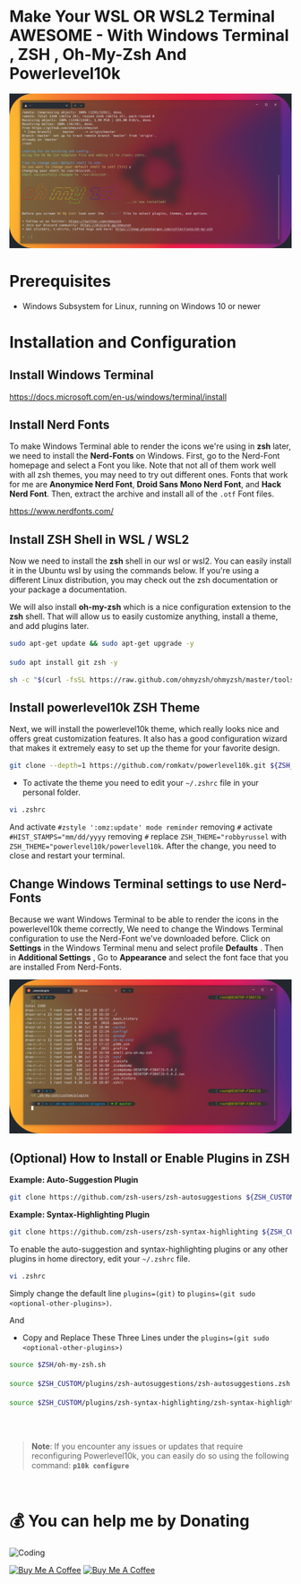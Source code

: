 # Make Your WSL OR WSL2 Terminal AWESOME - With Windows Terminal , ZSH , Oh-My-Zsh And Powerlevel10k

![Titile Image](ohmyposh.png)

# Prerequisites

- Windows Subsystem for Linux, running on Windows 10 or newer

# Installation and Configuration

## Install Windows Terminal

https://docs.microsoft.com/en-us/windows/terminal/install

## Install Nerd Fonts

To make Windows Terminal able to render the icons we're using in **zsh** later, we need to install the **Nerd-Fonts** on Windows. First, go to the Nerd-Font homepage and select a Font you like. Note that not all of them work well with all zsh themes, you may need to try out different ones. Fonts that work for me are **Anonymice Nerd Font**, **Droid Sans Mono Nerd Font**, and **Hack Nerd Font**. Then, extract the archive and install all of the `.otf` Font files.

https://www.nerdfonts.com/

## Install ZSH Shell in WSL / WSL2

Now we need to install the **zsh** shell in our wsl or wsl2. You can easily install it in the Ubuntu wsl by using the commands below. If you're using a different Linux distribution, you may check out the zsh documentation or your package a documentation.

We will also install **oh-my-zsh** which is a nice configuration extension to the **zsh** shell. That will allow us to easily customize anything, install a theme, and add plugins later.

```bash
sudo apt-get update && sudo apt-get upgrade -y

sudo apt install git zsh -y

```


```bash
sh -c "$(curl -fsSL https://raw.github.com/ohmyzsh/ohmyzsh/master/tools/install.sh)"
```



## Install powerlevel10k ZSH Theme

Next, we will install the powerlevel10k theme, which really looks nice and offers great customization features. It also has a good configuration wizard that makes it extremely easy to set up the theme for your favorite design.

```bash
git clone --depth=1 https://github.com/romkatv/powerlevel10k.git ${ZSH_CUSTOM:-~/.oh-my-zsh/custom}/themes/powerlevel10k
```

- To activate the theme you need to edit your `~/.zshrc` file in your personal folder.

```bash
vi .zshrc
```
  
And 
activate `#zstyle ':omz:update' mode reminder` removing `#`
activate `#HIST_STAMPS="mm/dd/yyyy` removing `#`
replace `ZSH_THEME="robbyrussel` with `ZSH_THEME="powerlevel10k/powerlevel10k`. After the change, you need to close and restart your terminal.

## Change Windows Terminal settings to use Nerd-Fonts

Because we want Windows Terminal to be able to render the icons in the powerlevel10k theme correctly, 
We need to change the Windows Terminal configuration to use the Nerd-Font we've downloaded before. 
Click on **Settings** in the Windows Terminal menu and select profile **Defaults** . 
Then in **Additional Settings** , Go to **Appearance** and select the font face that you are installed From Nerd-Fonts.


![Installed Image](installed.png)


## (Optional) How to Install or Enable Plugins in ZSH

**Example: Auto-Suggestion Plugin**

```bash
git clone https://github.com/zsh-users/zsh-autosuggestions ${ZSH_CUSTOM:-~/.oh-my-zsh/custom}/plugins/zsh-autosuggestions
```

**Example: Syntax-Highlighting Plugin**

```bash
git clone https://github.com/zsh-users/zsh-syntax-highlighting ${ZSH_CUSTOM:-~/.oh-my-zsh/custom}/plugins/zsh-syntax-highlighting
```

To enable the auto-suggestion and syntax-highlighting plugins or any other plugins in home directory, edit your `~/.zshrc` file. 

```bash
vi .zshrc

```
Simply change the default line `plugins=(git)` to `plugins=(git sudo <optional-other-plugins>)`.

And

- Copy and Replace These Three Lines under the `plugins=(git sudo <optional-other-plugins>)`

  
```bash
source $ZSH/oh-my-zsh.sh

source $ZSH_CUSTOM/plugins/zsh-autosuggestions/zsh-autosuggestions.zsh

source $ZSH_CUSTOM/plugins/zsh-syntax-highlighting/zsh-syntax-highlighting.zsh
```
<br><br>
> **Note**: If you encounter any issues or updates that require reconfiguring Powerlevel10k, you can easily do so using the following command: **```p10k configure```**


<br>

# 💰 You can help me by Donating
<img align="center" alt="Coding" width="400" src="https://github.com/pasinduljay/pasinduljay/blob/main/Resources/user2.gif">

<a href="https://buymeacoffee.com/pasinduljay" target="_blank"><img src="https://cdn.buymeacoffee.com/buttons/v2/default-yellow.png" alt="Buy Me A Coffee" height="50px" ></a>
<a href="https://paypal.me/980822" target="_blank"><img src="https://img.shields.io/badge/PayPal-00457C?style=for-the-badge&logo=paypal&logoColor=white" alt="Buy Me A Coffee" height="50px" >
<br><br>
